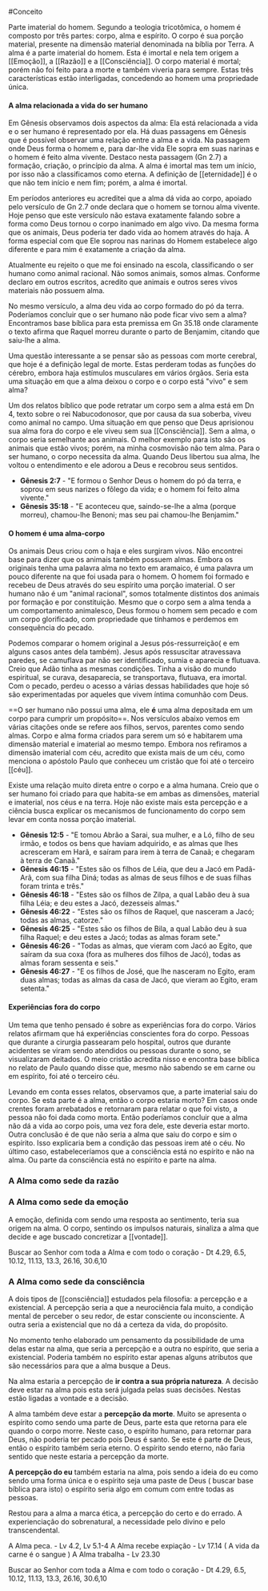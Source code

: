 #Conceito 

Parte imaterial do homem. Segundo a teologia tricotômica, o homem é composto por três partes: corpo, alma e espírito. O corpo é sua porção material, presente na dimensão material denominada na bíblia por Terra. A alma é a parte imaterial do homem. Esta é imortal e nela tem origem a [[Emoção]], a [[Razão]] e a [[Consciência]]. O corpo material é mortal; porém não foi feito para a morte e também viveria para sempre. Estas três características estão interligadas, concedendo ao homem uma propriedade única. 


#### A alma relacionada a vida do ser humano

Em Gênesis observamos dois aspectos da alma: Ela está relacionada a vida e o ser humano é representado por ela. Há duas passagens em Gênesis que é possível observar uma relação entre a alma e a vida. Na passagem onde Deus forma o homem e, para dar-lhe vida Ele sopra em suas narinas e o homem é feito alma vivente. Destaco nesta passagem (Gn 2.7) a formação,  criação, o princípio da alma. A alma é imortal mas tem um início, por isso não a classificamos como eterna. A definição de [[eternidade]] é o que não tem início e nem fim; porém, a alma é imortal. 

Em períodos anteriores eu acreditei que a alma dá vida ao corpo, apoiado pelo versículo de Gn 2.7 onde declara que o homem se tornou alma vivente. Hoje penso que este versículo não estava exatamente falando sobre a forma como Deus tornou o corpo inanimado em algo vivo. Da mesma forma que os animais, Deus poderia ter dado vida ao homem através do haja. A forma especial com que Ele soprou nas narinas do Homem estabelece algo diferente e para mim é exatamente a criação da alma. 

Atualmente eu rejeito o que me foi ensinado na escola, classificando o ser humano como animal racional. Não somos animais, somos almas. Conforme declaro em outros escritos, acredito que animais e outros seres vivos materiais não possuem alma.

No mesmo versículo, a alma deu vida ao corpo formado do pó da terra. Poderíamos concluir que o ser humano não pode ficar vivo sem a alma? Encontramos base bíblica para esta premissa em Gn 35.18 onde claramente o texto afirma que Raquel morreu durante o parto de Benjamim, citando que saiu-lhe a alma.

Uma questão interessante a se pensar são as pessoas com morte cerebral, que hoje é a definição legal de morte. Estas perderam todas as funções do cérebro, embora haja estímulos musculares em vários órgãos. Seria esta uma situação em que a alma deixou o corpo e o corpo está "vivo" e sem alma? 

Um dos relatos bíblico que pode retratar um corpo sem a alma está em Dn 4, texto sobre o rei Nabucodonosor, que por causa da sua soberba, viveu como animal no campo. Uma situação em que penso que Deus aprisionou sua alma fora do corpo e ele viveu sem sua [[Consciência]]. Sem a alma, o corpo seria semelhante aos animais. O melhor exemplo para isto são os animais que estão vivos; porém, na minha cosmovisão não tem alma. Para o ser humano, o corpo necessita da alma. Quando Deus libertou sua alma, lhe voltou o entendimento e ele adorou a Deus e recobrou seus sentidos. 

- **Gênesis 2:7** - "E formou o Senhor Deus o homem do pó da terra, e soprou em seus narizes o fôlego da vida; e o homem foi feito alma vivente."
- **Gênesis 35:18** - "E aconteceu que, saindo-se-lhe a alma (porque morreu), chamou-lhe Benoni; mas seu pai chamou-lhe Benjamim."  
#### O homem é uma alma-corpo

Os animais Deus criou com o haja e eles surgiram vivos. Não encontrei base para dizer que os animais também possuem almas. Embora os originais tenha uma palavra alma no texto em aramaico, é uma palavra um pouco diferente na que foi usada para o homem. O homem foi formado e recebeu de Deus através do seu espírito uma porção imaterial. O ser humano não é um "animal racional", somos totalmente distintos dos animais por formação e por constituição. Mesmo que o corpo sem a alma tenda a um comportamento animalesco, Deus formou o homem sem pecado e com um corpo glorificado, com propriedade que tínhamos e perdemos em consequência do pecado. 

Podemos comparar o homem original a Jesus pós-ressurreição( e em alguns casos antes dela também). Jesus após ressuscitar atravessava paredes, se camuflava par não ser identificado, sumia e aparecia e flutuava. Creio que Adão tinha as mesmas condições. Tinha a visão do mundo espiritual, se curava, desaparecia, se transportava, flutuava, era imortal. Com o pecado, perdeu o acesso a várias dessas habilidades que hoje só são experimentadas por aqueles que vivem íntima comunhão com Deus.

==O ser humano não possui uma alma, ele **é** uma alma depositada em um corpo para cumprir um propósito==. Nos versículos abaixo vemos em várias citações onde se refere aos filhos, servos, parentes como sendo almas. Corpo e alma forma criados para serem um só e habitarem uma dimensão material e imaterial ao mesmo tempo. Embora nos refiramos a dimensão imaterial com céu, acredito que exista mais de um céu, como menciona o apóstolo Paulo que conheceu um cristão que foi até o terceiro [[céu]]. 

Existe uma relação muito direta entre o corpo e a alma humana. Creio que o ser humano foi criado para que habita-se em ambas as dimensões, material e imaterial, nos céus e na terra. Hoje não existe mais esta percepção e a ciência busca explicar os mecanismos de funcionamento do corpo sem levar em conta nossa porção imaterial. 
  
- **Gênesis 12:5** - "E tomou Abrão a Sarai, sua mulher, e a Ló, filho de seu irmão, e todos os bens que haviam adquirido, e as almas que lhes acresceram em Harã, e saíram para irem à terra de Canaã; e chegaram à terra de Canaã."    
- **Gênesis 46:15** - "Estes são os filhos de Léia, que deu a Jacó em Padã-Arã, com sua filha Diná; todas as almas de seus filhos e de suas filhas foram trinta e três."    
- **Gênesis 46:18** - "Estes são os filhos de Zilpa, a qual Labão deu à sua filha Léia; e deu estes a Jacó, dezesseis almas."    
- **Gênesis 46:22** - "Estes são os filhos de Raquel, que nasceram a Jacó; todas as almas, catorze."    
- **Gênesis 46:25** - "Estes são os filhos de Bila, a qual Labão deu à sua filha Raquel; e deu estes a Jacó; todas as almas foram sete."    
- **Gênesis 46:26** - "Todas as almas, que vieram com Jacó ao Egito, que saíram da sua coxa (fora as mulheres dos filhos de Jacó), todas as almas foram sessenta e seis."    
- **Gênesis 46:27** - "E os filhos de José, que lhe nasceram no Egito, eram duas almas; todas as almas da casa de Jacó, que vieram ao Egito, eram setenta."

#### Experiências fora do corpo

Um tema que tenho pensado é sobre as experiências fora do corpo. Vários relatos afirmam que há experiências conscientes fora do corpo. Pessoas que durante a cirurgia passearam pelo hospital, outros que durante acidentes se viram sendo atendidos ou pessoas durante o sono, se visualizaram deitados. O meio cristão acredita nisso e encontra base bíblica no relato de Paulo quando disse que, mesmo não sabendo se em carne ou em espírito, foi até o terceiro céu.

Levando em conta esses relatos, observamos que, a parte imaterial saiu do corpo. Se esta parte é a alma, então o corpo estaria morto? Em casos onde crentes foram arrebatados e retornaram para relatar o que foi visto, a pessoa não foi dada como morta. Então poderíamos concluir que a alma não dá a vida ao corpo pois, uma vez fora dele, este deveria estar morto. Outra conclusão é de que não seria a alma que saiu do corpo e sim o espírito. Isso explicaria bem a condição das pessoas irem até o céu. No último caso, estabeleceríamos que a consciência está no espírito e não na alma. Ou parte da consciência está no espírito e parte na alma.
### A Alma como sede da razão


### A Alma como sede da emoção

A emoção, definida com sendo uma resposta ao sentimento, teria sua origem na alma. O corpo, sentindo os impulsos naturais, sinaliza a alma que decide e age buscado concretizar a [[vontade]]. 

Buscar ao Senhor com toda a Alma e com todo o coração - Dt 4.29, 6.5, 10.12, 11.13, 13.3, 26.16, 30.6,10
### A Alma como sede da consciência

A dois tipos de [[consciência]] estudados pela filosofia: a percepção e a existencial. A percepção seria a que a neurociência fala muito, a condição mental de perceber o seu redor, de estar consciente ou inconsciente. A outra seria a existencial que no dá a certeza da vida, do propósito.

No momento tenho elaborado um pensamento da possibilidade de uma delas estar na alma, que seria a percepção e a outra no espírito, que seria a existencial. Poderia também no espírito estar apenas alguns atributos que são necessários para que a alma busque a Deus.

Na alma estaria a percepção de **ir contra a sua própria natureza**. A decisão deve estar na alma pois esta será julgada pelas suas decisões. Nestas estão ligadas a vontade e a decisão.

A alma também deve estar a **percepção da morte**. Muito se apresenta o espírito como sendo uma parte de Deus, parte esta que retorna para ele quando o corpo morre. Neste caso, o espírito humano, para retornar para Deus, não poderia ter pecado pois Deus é santo. Se este é parte de Deus, então o espírito também seria eterno. O espírito sendo eterno, não faria sentido que neste estaria a percepção da morte.

**A percepção do eu** também estaria na alma, pois sendo a ideia do eu como sendo uma forma única e o espírito seja uma paste de Deus ( buscar base bíblica para isto) o espírito seria algo em comum com entre todas as pessoas.

Restou para a alma a marca ética, a percepção do certo e do errado. A experienciação do sobrenatural, a necessidade pelo divino e pelo transcendental. 

A Alma peca. - Lv 4.2, Lv 5.1-4
A Alma recebe expiação - Lv 17.14 ( A vida da carne é o sangue )
A Alma trabalha - Lv 23.30

Buscar ao Senhor com toda a Alma e com todo o coração - Dt 4.29, 6.5, 10.12, 11.13, 13.3, 26.16, 30.6,10



